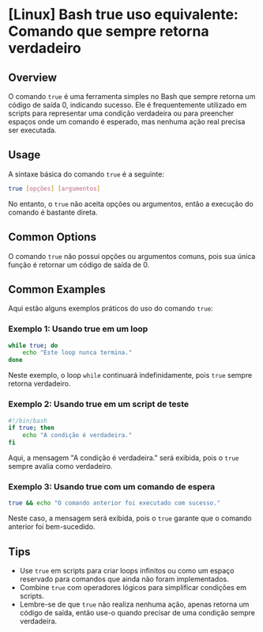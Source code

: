 # [Linux] Bash true uso equivalente: Comando que sempre retorna verdadeiro

## Overview
O comando `true` é uma ferramenta simples no Bash que sempre retorna um código de saída 0, indicando sucesso. Ele é frequentemente utilizado em scripts para representar uma condição verdadeira ou para preencher espaços onde um comando é esperado, mas nenhuma ação real precisa ser executada.

## Usage
A sintaxe básica do comando `true` é a seguinte:

```bash
true [opções] [argumentos]
```

No entanto, o `true` não aceita opções ou argumentos, então a execução do comando é bastante direta.

## Common Options
O comando `true` não possui opções ou argumentos comuns, pois sua única função é retornar um código de saída de 0. 

## Common Examples
Aqui estão alguns exemplos práticos do uso do comando `true`:

### Exemplo 1: Usando true em um loop
```bash
while true; do
    echo "Este loop nunca termina."
done
```
Neste exemplo, o loop `while` continuará indefinidamente, pois `true` sempre retorna verdadeiro.

### Exemplo 2: Usando true em um script de teste
```bash
#!/bin/bash
if true; then
    echo "A condição é verdadeira."
fi
```
Aqui, a mensagem "A condição é verdadeira." será exibida, pois o `true` sempre avalia como verdadeiro.

### Exemplo 3: Usando true com um comando de espera
```bash
true && echo "O comando anterior foi executado com sucesso."
```
Neste caso, a mensagem será exibida, pois o `true` garante que o comando anterior foi bem-sucedido.

## Tips
- Use `true` em scripts para criar loops infinitos ou como um espaço reservado para comandos que ainda não foram implementados.
- Combine `true` com operadores lógicos para simplificar condições em scripts.
- Lembre-se de que `true` não realiza nenhuma ação, apenas retorna um código de saída, então use-o quando precisar de uma condição sempre verdadeira.